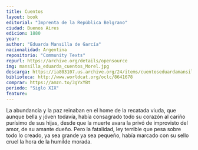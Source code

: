 ```yaml
---
title: Cuentos
layout: book
editorial: "Imprenta de la República Belgrano"
ciudad: Buenos Aires
edicion: 1880
year: 
author: "Eduarda Mansilla de García"
nacionalidad: Argentina
repositorio: "Community Texts"
repurl: https://archive.org/details/opensource
img: mansilla_eduarda_cuentos_Morel.jpg
descarga: https://ia803107.us.archive.org/24/items/cuentoseduardamansilladegarcia/Cuentos_-_Eduarda_Mansilla_de_Garcia.pdf
biblioteca: http://www.worldcat.org/oclc/8641678
comprar: https://amzn.to/3gYxYBt
periodo: "Siglo XIX"
feature: 
---
```

 

La abundancia y la paz reinaban en el home de la recatada viuda, que aunque bella y jóven todavía, había consagrado todo su corazón al cariño purísimo de sus hijas, desde que la muerte avara la privó de improvisto del amor, de su amante dueño.
Pero la fatalidad, ley terrible que pesa sobre todo lo creado, ya sea grande ya sea pequeño, había marcado con su sello cruel la hora de la humilde morada.
